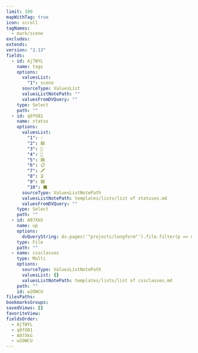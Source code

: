 ```yaml
---
limit: 100
mapWithTag: true
icon: scroll
tagNames:
  - mark/scene
excludes: 
extends: 
version: "2.13"
fields:
  - id: AjTWYL
    name: tags
    options:
      valuesList:
        "1": scene
      sourceType: ValuesList
      valuesListNotePath: ""
      valuesFromDVQuery: ""
    type: Select
    path: ""
  - id: q9fO81
    name: status
    options:
      valuesList:
        "1": 💡
        "2": 🟥
        "3": 🧠
        "4": 🔎
        "5": 🟦
        "6": 📋
        "7": 🖍
        "8": ⏳
        "9": 🟩
        "10": ⬛
      sourceType: ValuesListNotePath
      valuesListNotePath: templates/lists/list of statuses.md
      valuesFromDVQuery: ""
    type: Select
    path: ""
  - id: A07XkG
    name: up
    options:
      dvQueryString: dv.pages('"projects/longform"').file.filter(p => dv.func.contains(p.tags, "project/longform"))
    type: File
    path: ""
  - name: cssclasses
    type: Multi
    options:
      sourceType: ValuesListNotePath
      valuesList: {}
      valuesListNotePath: templates/lists/list of cssclasses.md
    path: ""
    id: w2OWСU
filesPaths: 
bookmarksGroups: 
savedViews: []
favoriteView: 
fieldsOrder:
  - AjTWYL
  - q9fO81
  - A07XkG
  - w2OWСU
---
```

